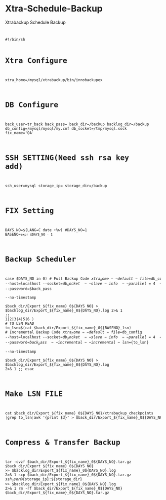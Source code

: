 # Xtra-Schedule-Backup
Xtrabackup Schedule Backup

<code>
<pre>
#!/bin/sh

# Xtra Configure
xtra_home=/mysql/xtrabackup/bin/innobackupex

# DB Configure
back_user=tr_back
back_pass=
back_dir=/backup
backlog_dir=/backup
db_config=/mysql/mysql/my.cnf
db_socket=/tmp/mysql.sock
fix_name='QA'

# SSH SETTING(Need ssh rsa key add)
ssh_user=mysql
storage_ip=
storage_dir=/backup

# FIX Setting
DAYS_NO=$(LANG=C date +%w)
#DAYS_NO=1
BASENO=`expr $DAYS_NO - 1`

# Backup Scheduler
case $DAYS_NO in
    0)
        # Full Backup Code
        $xtra_home --default-file=$db_config --host=localhost --socket=$db_socket \
        --slave-info \
        --parallel=4 \
        --user=$back_user --password=$back_pass \
        --no-timestamp \
        $back_dir/Export_${fix_name}_0${DAYS_NO} > $backlog_dir/Export_${fix_name}_0${DAYS_NO}.log 2>& 1
    ;;
    1|2|3|4|5|6 )
        # TO LSN READ
        to_lsn=$(cat $back_dir/Export_${fix_name}_0${BASENO}_lsn)
        # Incremental Backup Code
        $xtra_home --default-file=$db_config --host=localhost --socket=$db_socket \
        --slave-info \
        --parallel=4 \
        --user=$back_user --password=$back_pass \
        --incremental --incremental-lsn=${to_lsn} \
        --no-timestamp \
        $back_dir/Export_${fix_name}_0${DAYS_NO} > $backlog_dir/Export_${fix_name}_0${DAYS_NO}.log 2>& 1
    ;;
esac

# Make LSN FILE
cat $back_dir/Export_${fix_name}_0${DAYS_NO}/xtrabackup_checkpoints |grep to_lsn|awk '{print $3}' > $back_dir/Export_${fix_name}_0${DAYS_NO}_lsn

# Compress & Transfer Backup
tar -cvzf $back_dir/Export_${fix_name}_0${DAYS_NO}.tar.gz $back_dir/Export_${fix_name}_0${DAYS_NO} >> $backlog_dir/Export_${fix_name}_0${DAYS_NO}.log 2>& 1
scp $back_dir/Export_${fix_name}_0${DAYS_NO}.tar.gz ${ssh_user}@${storage_ip}:${storage_dir} >> $backlog_dir/Export_${fix_name}_0${DAYS_NO}.log 2>& 1
rm -rf $back_dir/Export_${fix_name}_0${DAYS_NO} $back_dir/Export_${fix_name}_0${DAYS_NO}.tar.gz
</pre>
</code>
